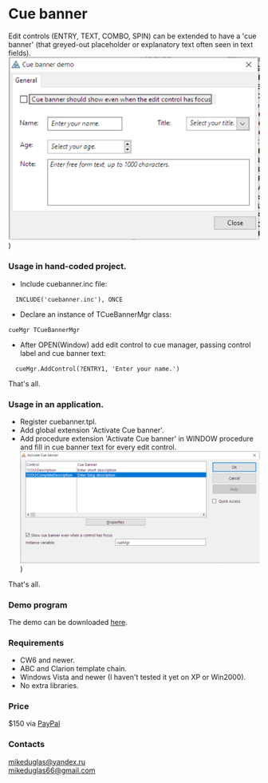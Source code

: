 # Cue banner
Edit controls (ENTRY, TEXT, COMBO, SPIN) can be extended to have a 'cue banner'  (that greyed-out placeholder or explanatory text often seen in text fields).
![Cue banner](https://github.com/mikeduglas/Cue-Banner/blob/master/cuebanner_demo.png?raw=true))  

### Usage in hand-coded project.
- Include cuebanner.inc file:
```
  INCLUDE('cuebanner.inc'), ONCE
```
- Declare an instance of TCueBannerMgr class:
```
cueMgr TCueBannerMgr
```
- After OPEN(Window) add edit control to cue manager, passing control label and cue banner text:
```
  cueMgr.AddControl(?ENTRY1, 'Enter your name.')
```

That's all.    

### Usage in an application.
- Register cuebanner.tpl.
- Add global extension 'Activate Cue banner'.
- Add procedure extension 'Activate Cue banner' in WINDOW procedure and fill in cue banner text for every edit control.
![Cue banner](https://github.com/mikeduglas/Cue-Banner/blob/master/cuebanner_procext1.png?raw=true))  

That's all.  

### Demo program
The demo can be downloaded [here](https://www.dropbox.com/s/tzc13zxhle0qxzc/CueBannerDemo.zip?dl=0).

### Requirements
- CW6 and newer.
- ABC and Clarion template chain.
- Windows Vista and newer (I haven't tested it yet on XP or Win2000).
- No extra libraries.

### Price
$150 via [PayPal](https://www.paypal.me/mikeduglas?ppid=PPC000628&cnac=RU&rsta=ru_RU(ru_RU)&cust=8W29QJ6GKY9HS&unptid=75f96da6-24a4-11e9-ae2c-441ea14e9560&t=&cal=ff0291196b3f5&calc=ff0291196b3f5&calf=ff0291196b3f5&unp_tpcid=ppme-social-user-profile-created&page=main:email&pgrp=main:email&e=op&mchn=em&s=ci&mail=sys)

### Contacts
mikeduglas@yandex.ru  
mikeduglas66@gmail.com  